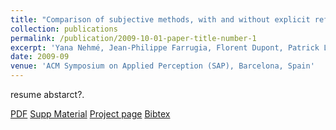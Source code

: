 ```yaml
---
title: "Comparison of subjective methods, with and without explicit reference, for quality assessment of 3D graphics"
collection: publications
permalink: /publication/2009-10-01-paper-title-number-1
excerpt: 'Yana Nehmé, Jean-Philippe Farrugia, Florent Dupont, Patrick Le Callet, [Guillaume Lavoué](https://perso.liris.cnrs.fr/guillaume.lavoue/)'
date: 2009-09
venue: 'ACM Symposium on Applied Perception (SAP), Barcelona, Spain'
---
```

resume abstarct?.

[PDF](http://academicpages.github.io/files/YanaNEHME_ACM_SAP19_23.pdf)
[Supp Material](http://academicpages.github.io/files/SupplementaryMaterial.pdf)
[Project page](https://projet.liris.cnrs.fr/pisco/)
[Bibtex](http://academicpages.github.io/files/acm_sap19.bib)
